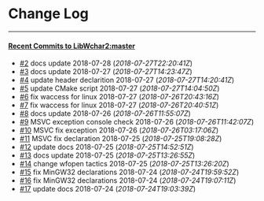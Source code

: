 
# Change Log
----------

#### [Recent Commits to LibWchar2:master](https://github.com/ClnViewer/LibWchar2/commits/master.atom)

- [#2](https://github.com/ClnViewer/LibWchar2/commit/b34f2351f6232d7c4c6b08a143d1e36a1dbb2090)  	docs update 2018-07-28 (*2018-07-27T22:20:41Z*)
- [#3](https://github.com/ClnViewer/LibWchar2/commit/e36b6dea30ee7758bf1b5bf054be713348e96681)  	docs update 2018-07-27 (*2018-07-27T14:23:47Z*)
- [#4](https://github.com/ClnViewer/LibWchar2/commit/8102ce9116b593a9b0453b9fcfe56fd3f7bbd77d)  	update header declarition 2018-07-27 (*2018-07-27T14:20:41Z*)
- [#5](https://github.com/ClnViewer/LibWchar2/commit/a5eded8e19cd4a73f614803ffc74ffaa36956dd2)  	update CMake script 2018-07-27 (*2018-07-27T14:04:50Z*)
- [#6](https://github.com/ClnViewer/LibWchar2/commit/6c690efdc151444ed93058eca2d845906cf21e8a)  	fix waccess for linux 2018-07-27 (*2018-07-26T20:43:16Z*)
- [#7](https://github.com/ClnViewer/LibWchar2/commit/1c006a190a8aa2d48784aef72002f6c893576451)  	fix waccess for linux 2018-07-27 (*2018-07-26T20:40:51Z*)
- [#8](https://github.com/ClnViewer/LibWchar2/commit/fc300df496a1f28c1c400711785815d6ccef5fc2)  	docs update 2018-07-26 (*2018-07-26T11:55:07Z*)
- [#9](https://github.com/ClnViewer/LibWchar2/commit/3b56e748448d6b6110844e84e8c29396e51f7330)  	MSVC exception console check 2018-07-26 (*2018-07-26T11:42:07Z*)
- [#10](https://github.com/ClnViewer/LibWchar2/commit/6a0341b889aa3ee33139751cd62a4f7a27b9ceca)  	MSVC fix exception 2018-07-26 (*2018-07-26T03:17:06Z*)
- [#11](https://github.com/ClnViewer/LibWchar2/commit/bbb03ba155269e2c4b1679659d4b1695883e11d9)  	MSVC fix declaration 2018-07-25 (*2018-07-25T19:08:28Z*)
- [#12](https://github.com/ClnViewer/LibWchar2/commit/4cbffdbcc041f58e072a9af12fa646ba9a4213eb)  	update docs 2018-07-25 (*2018-07-25T14:52:51Z*)
- [#13](https://github.com/ClnViewer/LibWchar2/commit/0effb7cb2a0dd2ab8554cd4c9cfa47415e98bcff)  	docs update 2018-07-25 (*2018-07-25T13:26:55Z*)
- [#14](https://github.com/ClnViewer/LibWchar2/commit/e76adbde2a1b31e01a1a58a7ae2a820dbddbcb79)  	change wfopen tactics 2018-07-25 (*2018-07-25T13:26:20Z*)
- [#15](https://github.com/ClnViewer/LibWchar2/commit/4a8837daaed8623fe9611db542cce852dbfbbe6d)  	fix MinGW32 declarations 2018-07-24 (*2018-07-24T19:59:52Z*)
- [#16](https://github.com/ClnViewer/LibWchar2/commit/d66d6c9a638b9755e80753420f4eb61f9ca002c9)  	fix MinGW32 declarations 2018-07-24 (*2018-07-24T19:07:11Z*)
- [#17](https://github.com/ClnViewer/LibWchar2/commit/eca69ca93f05fd2c5089c997d20f3a69478af9c2)  	update docs 2018-07-24 (*2018-07-24T19:03:39Z*)
